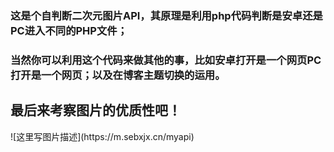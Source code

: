 <p><h3>这是个自判断二次元图片API，其原理是利用php代码判断是安卓还是PC进入不同的PHP文件；</h3></p>
<p><h3>当然你可以利用这个代码来做其他的事，比如安卓打开是一个网页PC打开是一个网页；以及在博客主题切换的运用。</h3><p>
<h2>最后来考察图片的优质性吧！</h2>
![这里写图片描述](https://m.sebxjx.cn/myapi)
